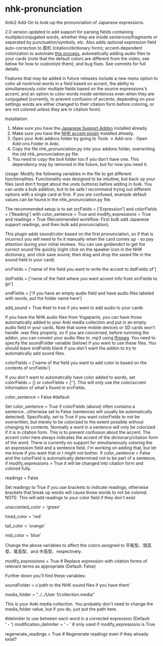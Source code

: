 # nhk-pronunciation
Anki2 Add-On to look-up the pronunciation of Japanese expressions.

2.0 version updated to add support for parsing fields containing multiple/conjugated words, 
whether they are inside sentences/fragments or separated by punctuation/symbols, etc. Also adds optional expression field auto-correction to 原形 (citation/dictionary form); accent-dependent colorization to automate [this process](https://www.youtube.com/watch?v=cy7GvwI7uV8&t=4m10s), automatically adding audio files to your cards (note that the default colors are different from the video; see below for how to customize them); and bug fixes. See commits for full details.

Features that may be added in future releases include a new menu option to color all nontrivial words in a field based on accent, the ability to simultaneously color multiple fields based on the source expressions's accent, and an option to color words inside sentences even when they are conjugated (currently, to prevent confusion of accents, depending on your settings words are either changed to their citation form before coloring, or are not colored unless they are in citation form).

Installation:
1. Make sure you have the [Japanese Support Addon](https://ankiweb.net/shared/info/3918629684) installed already.
2. Make sure you have the [NHK accent plugin](https://ankiweb.net/shared/info/932119536) installed already.
3. Open your Anki addons folder by going to Tools -> Add-ons - Open Add-ons Folder in Anki.
4. Copy the file nhk_pronunciation.py into your addons folder, overwriting the old nhk_pronunciation.py file.
5. You need to copy the bs4 folder too if you don't have one. This dependency may by removed in the future, but for now you need it.

Usage:
Modify the following variables in the file to get different functionalities. Functionality was designed to be intuitive, but back up your files (and don't forget about the undo buttons) before adding in bulk. You can undo a bulk addition, but to be safe I recommend trying out different options with a single card at first. If you are confused, example default values can be found in the nhk_pronunciation.py file.

The recommended setup is to set srcFields = ['Expression'] and colorFields = ['Reading'] with color_sentence = True and modify_expressions = True and readings = True (Recommended workflow: First bulk add Japanese support readings, and then bulk add pronunciation).

This plugin adds sound/color based on the first pronunciation, so if that is incorrect you will need to fix it manually when the card comes up - so pay attention during your initial reviews. You can use goldendict to get the correct sound file quickly (right click on the speaker icon in the NHK dictionary, and click save sound; then drag and drop the saved file in the sound field in your card).

srcFields = ['name of the field you want to write the accent to dstFields of']    

dstFields = ['name of the field where you want accent info from srcFields to go']

sndFields = ['if you have an empty audio field and have audio files labeled with words, put the folder name here']

add_sound = True #set to true if you want to add audio to your cards

If you have the NHK audio files from Yogapants, you can have those automatically added to your Anki media collection and put in an empty audio field in your cards. Note that some mobile devices or SD cards won't handle .wav files properly, so if you are concerned, before runnning the addon, you can convert your audio files to .mp3 using [ffmpeg](http://ffmpeg.org/ffmpeg.html#Video-and-Audio-file-format-conversion). You need to specify the soundFolder variable (below) if you want to use these files. You should leave sndFields blank if you don't want the addon to try to automatically add sound files.

colorFields = ['name of the field you want to add color to based on the contents of srcFields']

If you don't want to automatically have color added to words, set colorFields = [] or colorFields = ['']. This will only use the color/accent information of what's found in srcFields.

color_sentence = False #default

Set color_sentence = True if colorFields (above) often contains a sentence...otherwise set to False (sentences will usually be automatically detected). Specifically, set to True if you want colorFields to not be overwritten, but merely to be colorized to the extent possible without changing its contents. Normally a word in a sentence will only be colorized if it is in citation form. This is to prevent confusion about the accent. The accent color here always indicates the accent of the dictionary/citation form of the word. There is currently no support for simultaneously coloring the an expression field and a sentence field. I'm working on adding that, but let me know if you want that or I might not bother. If color_sentence = False and the colorField is automatically determined not to be part of a sentence, if modify_expressions = True it will be changed into citation form and colored fully.

readings = False

Set readings to True if you use brackets to indicate readings; otherwise brackets that break up words will cause those words to not be colored. NOTE: This will add readings to your color field if they don't exist


unaccented_color = 'green'

head_color = 'red'

tail_color = 'orange'

mid_color = 'blue'

Change the above variables to affect the colors assigned to 平板型、頭高型、尾高型、and 中高型、respectively.


modify_expressions = True # Replace expression with citation forms of relevant terms as appropriate (Default: False)

Further down you'll find these variables:

soundFolder = u'path to the NHK sound files if you have them'

media_folder = "../../User 1/collection.media"

This is your Anki media collection. You probably don't need to change the media_folder value, but if you do, just put the path here.

#delimiter to use between each word in a corrected expression (Default: '・')
modification_delimiter = '・' # only used if modify_expressions is True

regenerate_readings = True # Regenerate readings even if they already exist?
